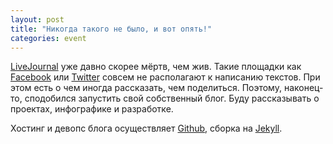 ```yaml
---
layout: post
title: "Никогда такого не было, и вот опять!"
categories: event
---
```

[LiveJournal](https://quillcraft.livejournal.com) уже давно скорее мёртв, чем жив. Такие площадки как [Facebook](https://www.facebook.com/anton.mizinov) или [Twitter](https://twitter.com/anton_mizinov) совсем не располагают к написанию текстов. При этом есть о чем иногда рассказать, чем поделиться. Поэтому, наконец-то, сподобился запустить свой собственный блог. Буду рассказывать о проектах, инфографике и разработке.

Хостинг и девопс блога осуществляет [Github](https://github.com/quillcraft/quillcraft.github.io), сборка на [Jekyll](https://jekyllrb.com).
